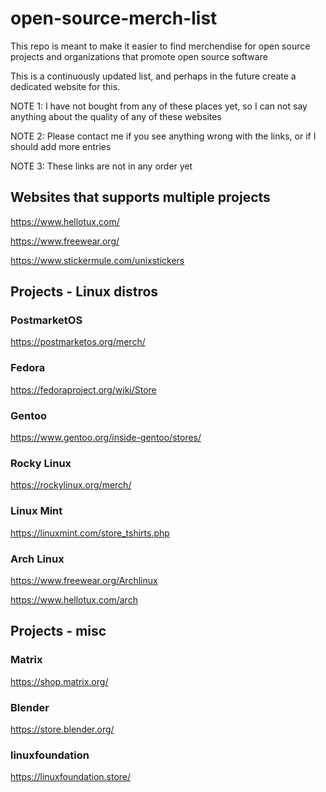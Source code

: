 # open-source-merch-list
This repo is meant to make it easier to find merchendise for open source projects and organizations that promote open source software

This is a continuously updated list, and perhaps in the future create a dedicated website for this. 

NOTE 1: I have not bought from any of these places yet, so I can not say anything about the quality of any of these websites

NOTE 2: Please contact me if you see anything wrong with the links, or if I should add more entries

NOTE 3: These links are not in any order yet

## Websites that supports multiple projects

https://www.hellotux.com/

https://www.freewear.org/

https://www.stickermule.com/unixstickers

## Projects - Linux distros

### PostmarketOS

https://postmarketos.org/merch/

### Fedora

https://fedoraproject.org/wiki/Store

### Gentoo

https://www.gentoo.org/inside-gentoo/stores/

### Rocky Linux

https://rockylinux.org/merch/

### Linux Mint

https://linuxmint.com/store_tshirts.php

### Arch Linux

https://www.freewear.org/Archlinux

https://www.hellotux.com/arch

## Projects - misc

### Matrix

https://shop.matrix.org/

### Blender

https://store.blender.org/

### linuxfoundation

https://linuxfoundation.store/
